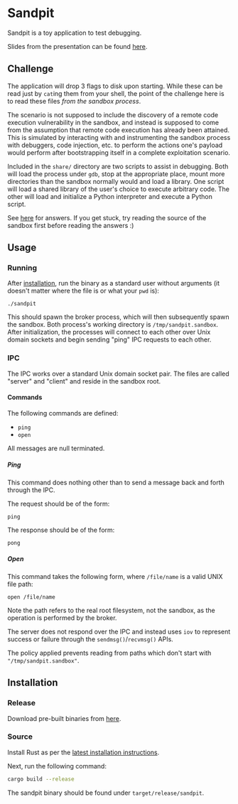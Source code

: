 # Sandpit

Sandpit is a toy application to test debugging.

Slides from the presentation can be found
[here](https://github.com/0x6c7862/sandpit/releases/download/v1.0.0/presentation.pdf).


## Challenge

The application will drop 3 flags to disk upon starting. While these can be read
just by `cat`ing them from your shell, the point of the challenge here is to
read these files _from the sandbox process_.

The scenario is not supposed to include the discovery of a remote code execution
vulnerability in the sandbox, and instead is supposed to come from the
assumption that remote code execution has already been attained. This is
simulated by interacting with and instrumenting the sandbox process with
debuggers, code injection, etc. to perform the actions one's payload would
perform after bootstrapping itself in a complete exploitation scenario.

Included in the `share/` directory are two scripts to assist in debugging. Both
will load the process under `gdb`, stop at the appropriate place, mount more
directories than the sandbox normally would and load a library. One script will
load a shared library of the user's choice to execute arbitrary code. The other
will load and initialize a Python interpreter and execute a Python script.

See
[here](https://github.com/0x6c7862/sandpit/blob/master/doc/answers.md)
for answers. If you get stuck, try reading the source of the sandbox first
before reading the answers :)


## Usage

### Running

After [installation](#installation), run the binary as a standard user without
arguments (it doesn't matter where the file is or what your `pwd` is):

```
./sandpit
```

This should spawn the broker process, which will then subsequently spawn the
sandbox. Both process's working directory is `/tmp/sandpit.sandbox`. After
initialization, the processes will connect to each other over Unix domain
sockets and begin sending "ping" IPC requests to each other.

### IPC

The IPC works over a standard Unix domain socket pair. The files are called
"server" and "client" and reside in the sandbox root.

#### Commands

The following commands are defined:

* `ping`
* `open`

All messages are null terminated.

##### Ping

This command does nothing other than to send a message back and forth through
the IPC.

The request should be of the form:

```
ping
```

The response should be of the form:

```
pong
```

##### Open

This command takes the following form, where `/file/name` is a valid UNIX file
path:

```
open /file/name
```

Note the path refers to the real root filesystem, not the sandbox, as the
operation is performed by the broker.

The server does not respond over the IPC and instead uses `iov` to represent
success or failure through the `sendmsg()`/`recvmsg()` APIs.

The policy applied prevents reading from paths which don't start with
`"/tmp/sandpit.sandbox"`.


## Installation

### Release

Download pre-built binaries from [here](https://github.com/0x6c7862/sandpit/releases).

### Source

Install Rust as per the [latest installation instructions](https://www.rust-lang.org).

Next, run the following command:

```bash
cargo build --release
```

The sandpit binary should be found under `target/release/sandpit`.
